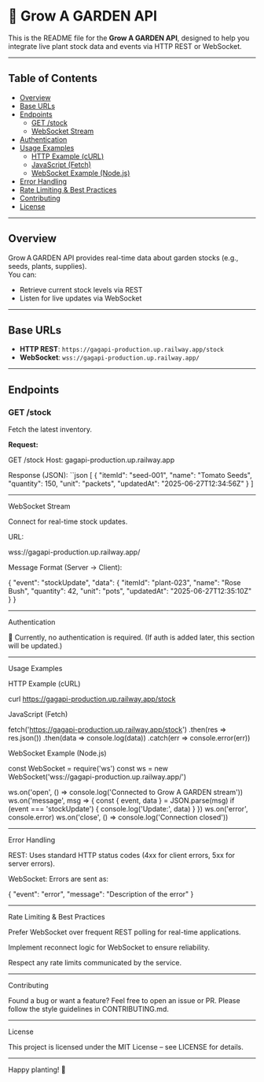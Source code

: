 # 🌱 Grow A GARDEN API

This is the README file for the **Grow A GARDEN API**, designed to help you integrate live plant stock data and events via HTTP REST or WebSocket.

---

## Table of Contents

- [Overview](#overview)  
- [Base URLs](#base-urls)  
- [Endpoints](#endpoints)  
  - [GET /stock](#get-stock)  
  - [WebSocket Stream](#websocket-stream)  
- [Authentication](#authentication)  
- [Usage Examples](#usage-examples)  
  - [HTTP Example (cURL)](#http-example-curl)  
  - [JavaScript (Fetch)](#javascript-fetch)  
  - [WebSocket Example (Node.js)](#websocket-example-nodejs)  
- [Error Handling](#error-handling)  
- [Rate Limiting & Best Practices](#rate-limiting--best-practices)  
- [Contributing](#contributing)  
- [License](#license)

---

## Overview

Grow A GARDEN API provides real-time data about garden stocks (e.g., seeds, plants, supplies).  
You can:

- Retrieve current stock levels via REST  
- Listen for live updates via WebSocket  

---

## Base URLs

- **HTTP REST**: `https://gagapi-production.up.railway.app/stock`  
- **WebSocket**: `wss://gagapi-production.up.railway.app/`  

---

## Endpoints

### GET /stock

Fetch the latest inventory.

**Request:**  

GET /stock
Host: gagapi-production.up.railway.app

Response (JSON):
``json
[
  {
    "itemId": "seed-001",
    "name": "Tomato Seeds",
    "quantity": 150,
    "unit": "packets",
    "updatedAt": "2025-06-27T12:34:56Z"
  }
]


---

WebSocket Stream

Connect for real-time stock updates.

URL:

wss://gagapi-production.up.railway.app/

Message Format (Server → Client):

{
  "event": "stockUpdate",
  "data": {
    "itemId": "plant-023",
    "name": "Rose Bush",
    "quantity": 42,
    "unit": "pots",
    "updatedAt": "2025-06-27T12:35:10Z"
  }
}


---

Authentication

🔐 Currently, no authentication is required.
(If auth is added later, this section will be updated.)


---

Usage Examples

HTTP Example (cURL)

curl https://gagapi-production.up.railway.app/stock

JavaScript (Fetch)

fetch('https://gagapi-production.up.railway.app/stock')
  .then(res => res.json())
  .then(data => console.log(data))
  .catch(err => console.error(err))

WebSocket Example (Node.js)

const WebSocket = require('ws')
const ws = new WebSocket('wss://gagapi-production.up.railway.app/')

ws.on('open', () => console.log('Connected to Grow A GARDEN stream'))
ws.on('message', msg => {
  const { event, data } = JSON.parse(msg)
  if (event === 'stockUpdate') {
    console.log('Update:', data)
  }
})
ws.on('error', console.error)
ws.on('close', () => console.log('Connection closed'))


---

Error Handling

REST: Uses standard HTTP status codes (4xx for client errors, 5xx for server errors).

WebSocket: Errors are sent as:

{
  "event": "error",
  "message": "Description of the error"
}



---

Rate Limiting & Best Practices

Prefer WebSocket over frequent REST polling for real-time applications.

Implement reconnect logic for WebSocket to ensure reliability.

Respect any rate limits communicated by the service.



---

Contributing

Found a bug or want a feature?
Feel free to open an issue or PR.
Please follow the style guidelines in CONTRIBUTING.md.


---

License

This project is licensed under the MIT License – see LICENSE for details.


---

Happy planting! 🌼



